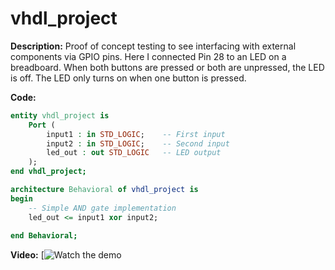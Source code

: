 # vhdl_project

**Description:**
Proof of concept testing to see interfacing with external components via GPIO pins. Here I connected Pin 28 to an LED on a breadboard. When both buttons are pressed or both are unpressed, the LED is off. The LED only turns on when one button is pressed.

**Code:**
```vhdl
entity vhdl_project is
    Port ( 
        input1 : in STD_LOGIC;    -- First input
        input2 : in STD_LOGIC;    -- Second input
        led_out : out STD_LOGIC   -- LED output
    );
end vhdl_project;

architecture Behavioral of vhdl_project is
begin
    -- Simple AND gate implementation
    led_out <= input1 xor input2;
    
end Behavioral;
```

**Video:**
[![Watch the demo](https://youtube.com/shorts/qv7MFZ6MWjA)